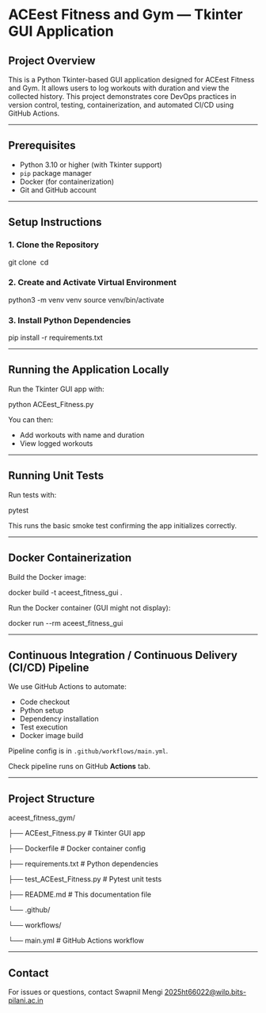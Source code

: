 # ACEest Fitness and Gym — Tkinter GUI Application

## Project Overview

This is a Python Tkinter-based GUI application designed for ACEest Fitness and Gym. It allows users to log workouts with duration and view the collected history. This project demonstrates core DevOps practices in version control, testing, containerization, and automated CI/CD using GitHub Actions.

---

## Prerequisites

- Python 3.10 or higher (with Tkinter support)
- `pip` package manager
- Docker (for containerization)
- Git and GitHub account

---

## Setup Instructions

### 1. Clone the Repository

git clone <your-github-repository-url> cd <repository-folder>

### 2. Create and Activate Virtual Environment

python3 -m venv venv source venv/bin/activate

### 3. Install Python Dependencies

pip install -r requirements.txt

---

## Running the Application Locally

Run the Tkinter GUI app with:

python ACEest_Fitness.py

You can then:

- Add workouts with name and duration
- View logged workouts

---

## Running Unit Tests

Run tests with:

pytest

This runs the basic smoke test confirming the app initializes correctly.

---

## Docker Containerization

Build the Docker image:

docker build -t aceest_fitness_gui .

Run the Docker container (GUI might not display):

docker run --rm aceest_fitness_gui

---

## Continuous Integration / Continuous Delivery (CI/CD) Pipeline

We use GitHub Actions to automate:

- Code checkout
- Python setup
- Dependency installation
- Test execution
- Docker image build

Pipeline config is in `.github/workflows/main.yml`.

Check pipeline runs on GitHub **Actions** tab.

---

## Project Structure

aceest_fitness_gym/

├── ACEest_Fitness.py # Tkinter GUI app

├── Dockerfile # Docker container config

├── requirements.txt # Python dependencies

├── test_ACEest_Fitness.py # Pytest unit tests

├── README.md # This documentation file

└── .github/

└── workflows/

└── main.yml # GitHub Actions workflow



---

## Contact

For issues or questions, contact Swapnil Mengi <2025ht66022@wilp.bits-pilani.ac.in>

